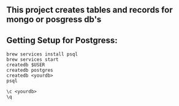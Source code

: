 ## This project creates tables and records for mongo or posgress db's
## Getting Setup for Postgress:
```
brew services install psql
brew services start 
createdb $USER
createdb postgres
createdb <yourdb>
psql
```
```psql
\c <yourdb>
\q
```


